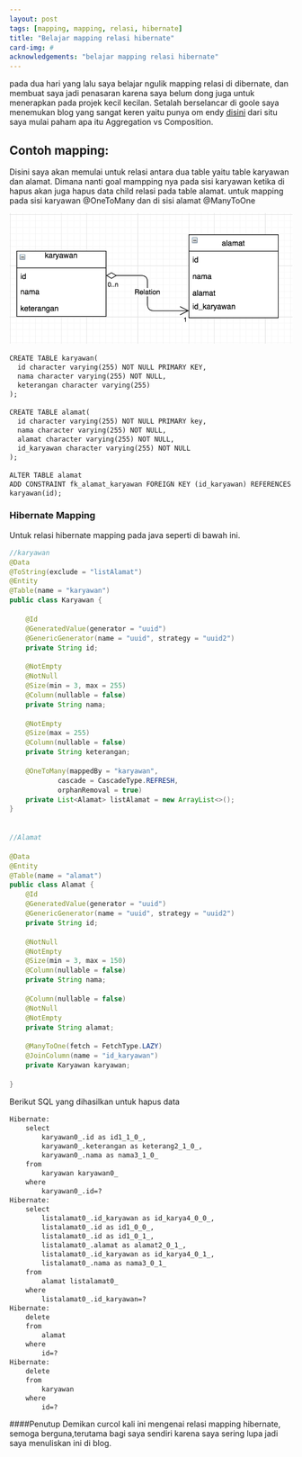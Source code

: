 ```yaml
---
layout: post
tags: [mapping, mapping, relasi, hibernate]
title: "Belajar mapping relasi hibernate"
card-img: #
acknowledgements: "belajar mapping relasi hibernate"
---
```

pada dua hari yang lalu saya belajar ngulik mapping relasi di dibernate, dan membuat saya jadi penasaran karena saya belum dong juga untuk menerapkan pada projek kecil kecilan. Setalah berselancar di goole saya menemukan blog yang sangat keren yaitu punya om endy <a href="https://software.endy.muhardin.com/java/memahami-mapping-relasi-hibernate/">disini</a> dari situ saya mulai paham apa itu Aggregation vs Composition.

## Contoh mapping:

Disini saya akan memulai untuk relasi antara dua table yaitu table karyawan dan alamat. Dimana nanti goal mampping nya pada sisi karyawan ketika di hapus akan juga hapus data child relasi pada table alamat. untuk mapping pada sisi karyawan @OneToMany dan di sisi alamat @ManyToOne

![pic1](/img/post/001/belajar-mapping-relasi-hibernate.png)


```
CREATE TABLE karyawan(
  id character varying(255) NOT NULL PRIMARY KEY,
  nama character varying(255) NOT NULL,
  keterangan character varying(255)
);

CREATE TABLE alamat(
  id character varying(255) NOT NULL PRIMARY key,
  nama character varying(255) NOT NULL,
  alamat character varying(255) NOT NULL,
  id_karyawan character varying(255) NOT NULL
);

ALTER TABLE alamat
ADD CONSTRAINT fk_alamat_karyawan FOREIGN KEY (id_karyawan) REFERENCES karyawan(id);

```


### Hibernate Mapping
Untuk relasi hibernate mapping pada java seperti di bawah ini.

```java
//karyawan
@Data
@ToString(exclude = "listAlamat")
@Entity
@Table(name = "karyawan")
public class Karyawan {

    @Id
    @GeneratedValue(generator = "uuid")
    @GenericGenerator(name = "uuid", strategy = "uuid2")
    private String id;

    @NotEmpty
    @NotNull
    @Size(min = 3, max = 255)
    @Column(nullable = false)
    private String nama;

    @NotEmpty
    @Size(max = 255)
    @Column(nullable = false)
    private String keterangan;

    @OneToMany(mappedBy = "karyawan",
            cascade = CascadeType.REFRESH,
            orphanRemoval = true)
    private List<Alamat> listAlamat = new ArrayList<>();
}


//Alamat

@Data
@Entity
@Table(name = "alamat")
public class Alamat {
    @Id
    @GeneratedValue(generator = "uuid")
    @GenericGenerator(name = "uuid", strategy = "uuid2")
    private String id;

    @NotNull
    @NotEmpty
    @Size(min = 3, max = 150)
    @Column(nullable = false)
    private String nama;

    @Column(nullable = false)
    @NotNull
    @NotEmpty
    private String alamat;

    @ManyToOne(fetch = FetchType.LAZY)
    @JoinColumn(name = "id_karyawan")
    private Karyawan karyawan;

}
```
Berikut SQL yang dihasilkan untuk hapus data

```
Hibernate: 
    select
        karyawan0_.id as id1_1_0_,
        karyawan0_.keterangan as keterang2_1_0_,
        karyawan0_.nama as nama3_1_0_ 
    from
        karyawan karyawan0_ 
    where
        karyawan0_.id=?
Hibernate: 
    select
        listalamat0_.id_karyawan as id_karya4_0_0_,
        listalamat0_.id as id1_0_0_,
        listalamat0_.id as id1_0_1_,
        listalamat0_.alamat as alamat2_0_1_,
        listalamat0_.id_karyawan as id_karya4_0_1_,
        listalamat0_.nama as nama3_0_1_ 
    from
        alamat listalamat0_ 
    where
        listalamat0_.id_karyawan=?
Hibernate: 
    delete 
    from
        alamat 
    where
        id=?
Hibernate: 
    delete 
    from
        karyawan 
    where
        id=?
```

####Penutup
Demikan curcol kali ini mengenai relasi mapping hibernate, semoga berguna,terutama bagi saya sendiri karena saya sering lupa jadi saya menuliskan ini di blog.
